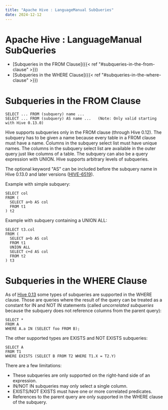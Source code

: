 ```yaml
---
title: "Apache Hive : LanguageManual SubQueries"
date: 2024-12-12
---
```










# Apache Hive : LanguageManual SubQueries







* [Subqueries in the FROM Clause]({{< ref "#subqueries-in-the-from-clause" >}})
* [Subqueries in the WHERE Clause]({{< ref "#subqueries-in-the-where-clause" >}})




# Subqueries in the FROM Clause



```
SELECT ... FROM (subquery) name ...
SELECT ... FROM (subquery) AS name ...   (Note: Only valid starting with Hive 0.13.0)
```

Hive supports subqueries only in the FROM clause (through Hive 0.12). The subquery has to be given a name because every table in a FROM clause must have a name. Columns in the subquery select list must have unique names. The columns in the subquery select list are available in the outer query just like columns of a table. The subquery can also be a query expression with UNION. Hive supports arbitrary levels of subqueries.

The optional keyword "AS" can be included before the subquery name in Hive 0.13.0 and later versions ([HIVE-6519](https://issues.apache.org/jira/browse/HIVE-6519)).

Example with simple subquery:



```
SELECT col 
FROM (
  SELECT a+b AS col
  FROM t1
) t2

```

Example with subquery containing a UNION ALL:



```
SELECT t3.col
FROM (
  SELECT a+b AS col
  FROM t1
  UNION ALL
  SELECT c+d AS col
  FROM t2
) t3

```

# Subqueries in the WHERE Clause

As of [Hive 0.13](https://issues.apache.org/jira/browse/HIVE-784) some types of subqueries are supported in the WHERE clause. Those are queries where the result of the query can be treated as a constant for IN and NOT IN statements (called *uncorrelated subqueries* because the subquery does not reference columns from the parent query):



```
SELECT *
FROM A
WHERE A.a IN (SELECT foo FROM B);

```

The other supported types are EXISTS and NOT EXISTS subqueries:



```
SELECT A
FROM T1
WHERE EXISTS (SELECT B FROM T2 WHERE T1.X = T2.Y)

```

There are a few limitations:

* These subqueries are only supported on the right-hand side of an expression.
* IN/NOT IN subqueries may only select a single column.
* EXISTS/NOT EXISTS must have one or more correlated predicates.
* References to the parent query are only supported in the WHERE clause of the subquery.



 

 

